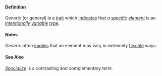 #### Definition

Generic (or general) is a [trait](https://github.com/gcassel/Modular-Organization-Terminology/blob/master/terms/trait.md) which [indicates](https://github.com/gcassel/Modular-Organization-Terminology/blob/master/terms/indicate.md) that *a [specific](https://github.com/gcassel/Modular-Organization-Terminology/blob/master/terms/specific.md) [element](https://github.com/gcassel/Modular-Organization-Terminology/blob/master/terms/element.md)* is an *[intentionally](https://github.com/gcassel/Modular-Organization-Terminology/blob/master/terms/intention.md) [variable](https://github.com/gcassel/Modular-Organization-Terminology/blob/master/terms/variable.md) [type](https://github.com/gcassel/Modular-Organization-Terminology/blob/master/terms/type.md)*.

#### Notes

*Generic* often [implies](https://github.com/gcassel/Modular-Organization-Terminology/blob/master/terms/imply.md) that an element may vary in extremely [flexible](https://github.com/gcassel/Modular-Organization-Terminology/blob/master/terms/flexible.md) ways.

#### See Also

*[Specialize](https://github.com/gcassel/Modular-Organization-Terminology/blob/master/terms/specialize.md)* is a contrasting and complementary term.
